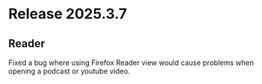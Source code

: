 # Release 2025.3.7

## Reader

Fixed a bug where using Firefox Reader view would cause problems when opening a podcast or youtube video.
